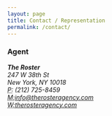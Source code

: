```yaml
---
layout: page
title: Contact / Representation
permalink: /contact/
---
```


### Agent

<address>
  <strong>The Roster</strong><br>
  247 W 38th St<br>
  New York, NY 10018<br>
  <abbr title="Phone">P:</abbr> (212) 725-8459<br>
  <abbr title="Email">M:</abbr><a href="mailto:info@therosteragency.com">info@therosteragency.com</a><br>
  <abbr title="Website">W:</abbr><a href="http://www.therosteragency.com">therosteragency.com</a>
</address>
